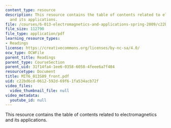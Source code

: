 ```yaml
---
content_type: resource
description: This resource contains the table of contents related to electromagnetics
  and its applications.
file: /courses/6-013-electromagnetics-and-applications-spring-2009/c22bd6cd0612592d69f61fa534acb72f_MIT6_013S09_front.pdf
file_size: 112790
file_type: application/pdf
learning_resource_types:
- Readings
license: https://creativecommons.org/licenses/by-nc-sa/4.0/
ocw_type: OCWFile
parent_title: Readings
parent_type: CourseSection
parent_uid: 31f14fa4-1ee6-0358-6058-4feee6a7f484
resourcetype: Document
title: MIT6_013S09_front.pdf
uid: c22bd6cd-0612-592d-69f6-1fa534acb72f
video_files:
  video_thumbnail_file: null
video_metadata:
  youtube_id: null
---
```

This resource contains the table of contents related to electromagnetics and its applications.